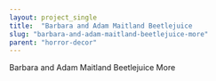 ```yaml
---
layout: project_single
title:  "Barbara and Adam Maitland Beetlejuice                                                                                                                                                                                 More"
slug: "barbara-and-adam-maitland-beetlejuice-more"
parent: "horror-decor"
---
```

Barbara and Adam Maitland Beetlejuice                                                                                                                                                                                 More